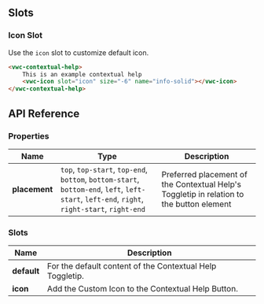## Slots

### Icon Slot

Use the `icon` slot to customize default icon.

```html preview
<vwc-contextual-help>
	This is an example contextual help
	<vwc-icon slot="icon" size="-6" name="info-solid"></vwc-icon>
</vwc-contextual-help>
```

## API Reference

### Properties

<div class="table-wrapper">

| Name          | Type                                                                                                                                         | Description                                                                              |
| ------------- | -------------------------------------------------------------------------------------------------------------------------------------------- | ---------------------------------------------------------------------------------------- |
| **placement** | `top`, `top-start`, `top-end`, `bottom`, `bottom-start`, `bottom-end`, `left`, `left-start`, `left-end`, `right`, `right-start`, `right-end` | Preferred placement of the Contextual Help's Toggletip in relation to the button element |

</div>

### Slots

<div class="table-wrapper">

| Name        | Description                                               |
| ----------- | --------------------------------------------------------- |
| **default** | For the default content of the Contextual Help Toggletip. |
| **icon**    | Add the Custom Icon to the Contextual Help Button.        |

</div>
